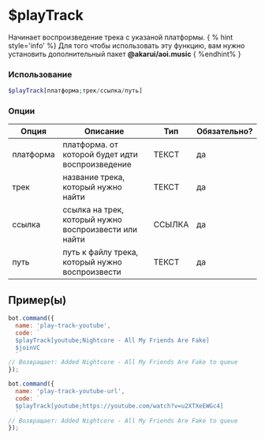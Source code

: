
# $playTrack

Начинает воспроизведение трека с указаной платформы.
{ % hint style='info' %} Для того чтобы использовать эту функцию, вам нужно установить дополнительный пакет **@akarui/aoi.music** { %endhint% }

### Использование
 
```php
$playTrack[платформа;трек/ссылка/путь]
```

### Опции


| Опция | Описание | Тип | Обязательно? |
|--------|-------------|------|----------|
| платформа | платформа. от которой будет идти воспроизведение | ТЕКСТ | да |
| трек | название трека, который нужно найти | ТЕКСТ | да |
| ссылка | ссылка на трек, который нужно воспроизвести или найти | ССЫЛКА | да |
| путь | путь к файлу трека, который нужно воспроизвести | ТЕКСТ | да |



## Пример(ы)

```javascript
bot.command({
  name: 'play-track-youtube',
  code: `
  $playTrack[youtube;Nightcore - All My Friends Are Fake]
  $joinVC
  `
// Возвращает: Added Nightcore - All My Friends Are Fake to queue
});
```

```javascript
bot.command({
  name: 'play-track-youtube-url',
  code: `
  $playTrack[youtube;https://youtube.com/watch?v=u2XTXeEWGc4]
  `
// Возвращает: Added Nightcore - All My Friends Are Fake to queue
});
```
 
 
